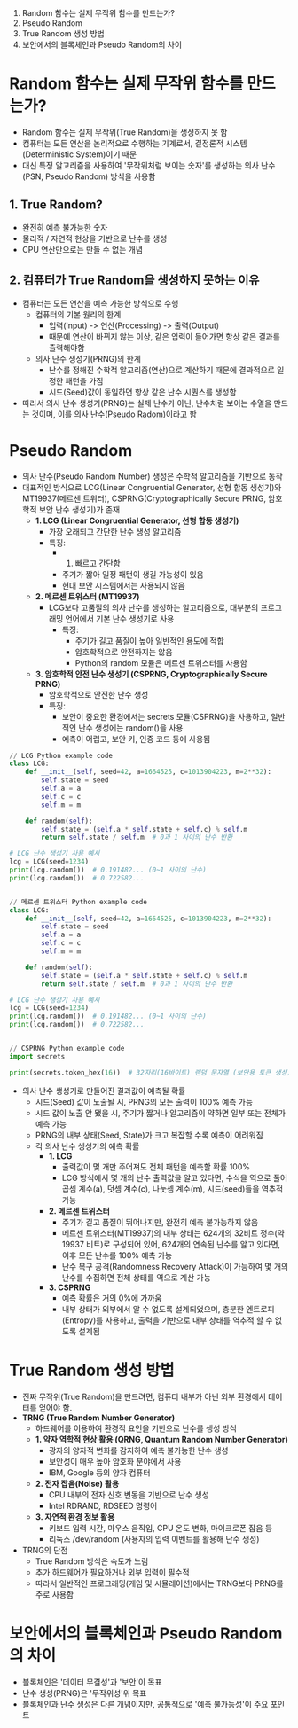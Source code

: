 1. Random 함수는 실제 무작위 함수를 만드는가?
2. Pseudo Random
3. True Random 생성 방법 
4. 보안에서의 블록체인과 Pseudo Random의 차이

# Random 함수는 실제 무작위 함수를 만드는가?
- Random 함수는 실제 무작위(True Random)을 생성하지 못 함
- 컴퓨터는 모든 연산을 논리적으로 수행하는 기계로서, 결정론적 시스템(Deterministic System)이기 때문
- 대신 특정 알고리즘을 사용하여 '무작위처럼 보이는 숫자'를 생성하는 의사 난수(PSN, Pseudo Random) 방식을 사용함

## 1. True Random?
- 완전히 예측 불가능한 숫자
- 물리적 / 자연적 현상을 기반으로 난수를 생성
- CPU 연산만으로는 만들 수 없는 개념

## 2. 컴퓨터가 True Random을 생성하지 못하는 이유
- 컴퓨터는 모든 연산을 예측 가능한 방식으로 수행
	- 컴퓨터의 기본 원리의 한계
		- 입력(Input) -> 연산(Processing) -> 출력(Output)
		- 때문에 연산이 바뀌지 않는 이상, 같은 입력이 들어가면 항상 같은 결과를 출력해야함
	- 의사 난수 생성기(PRNG)의 한계
		- 난수를 정해진 수학적 알고리즘(연산)으로 계산하기 때문에 결과적으로 일정한 패턴을 가짐
		- 시드(Seed)값이 동일하면 항상 같은 난수 시퀀스를 생성함
- 따라서 의사 난수 생성기(PRNG)는 실제 난수가 아닌, 난수처럼 보이는 수열을 만드는 것이며, 이를 의사 난수(Pseudo Radom)이라고 함

# Pseudo Random
- 의사 난수(Pseudo Random Number) 생성은 수학적 알고리즘을 기반으로 동작
- 대표적인 방식으로 LCG(Linear Congruential Generator, 선형 합동 생성기)와 MT19937(메르센 트위터), CSPRNG(Cryptographically Secure PRNG, 암호학적 보안 난수 생성기)가 존재
	- **1. LCG (Linear Congruential Generator, 선형 합동 생성기)**
		- 가장 오래되고 간단한 난수 생성 알고리즘
		- 특징:
			- 1. 빠르고 간단함
			- 주기가 짧아 일정 패턴이 생길 가능성이 있음
			- 현대 보안 시스템에서는 사용되지 않음
	- **2. 메르센 트위스터 (MT19937)**
		- LCG보다 고품질의 의사 난수를 생성하는 알고리즘으로, 대부분의 프로그래밍 언어에서 기본 난수 생성기로 사용
			- 특징:
				- 주기가 길고 품질이 높아 일반적인 용도에 적합
				- 암호학적으로 안전하지는 않음
				- Python의 random 모듈은 메르센 트위스터를 사용함
	- **3. 암호학적 안전 난수 생성기 (CSPRNG, Cryptographically Secure PRNG)**
		- 암호학적으로 안전한 난수 생성
		- 특징:
			- 보안이 중요한 환경에서는 secrets 모듈(CSPRNG)을 사용하고, 일반적인 난수 생성에는 random()을 사용
			- 예측이 어렵고, 보안 키, 인증 코드 등에 사용됨
```python
// LCG Python example code
class LCG:
    def __init__(self, seed=42, a=1664525, c=1013904223, m=2**32):
        self.state = seed
        self.a = a
        self.c = c
        self.m = m

    def random(self):
        self.state = (self.a * self.state + self.c) % self.m
        return self.state / self.m  # 0과 1 사이의 난수 반환

# LCG 난수 생성기 사용 예시
lcg = LCG(seed=1234)
print(lcg.random())  # 0.191482... (0~1 사이의 난수)
print(lcg.random())  # 0.722582...


// 메르센 트위스터 Python example code
class LCG:
    def __init__(self, seed=42, a=1664525, c=1013904223, m=2**32):
        self.state = seed
        self.a = a
        self.c = c
        self.m = m

    def random(self):
        self.state = (self.a * self.state + self.c) % self.m
        return self.state / self.m  # 0과 1 사이의 난수 반환

# LCG 난수 생성기 사용 예시
lcg = LCG(seed=1234)
print(lcg.random())  # 0.191482... (0~1 사이의 난수)
print(lcg.random())  # 0.722582...


// CSPRNG Python example code
import secrets

print(secrets.token_hex(16))  # 32자리(16바이트) 랜덤 문자열 (보안용 토큰 생성)
```
- 의사 난수 생성기로 만들어진 결과값이 예측될 확률
	- 시드(Seed) 값이 노출될 시, PRNG의 모든 출력이 100% 예측 가능
	- 시드 값이 노출 안 됐을 시, 주기가 짧거나 알고리즘이 약하면 일부 또는 전체가 예측 가능
	- PRNG의 내부 상태(Seed, State)가 크고 복잡할 수록 예측이 어려워짐
	- 각 의사 난수 생성기의 예측 확률
		- **1. LCG**
			- 출력값이 몇 개만 주어져도 전체 패턴을 예측할 확률 100%
			- LCG 방식에서 몇 개의 난수 출력값을 알고 있다면, 수식을 역으로 풀어 곱셈 계수(a), 덧셈 계수(c), 나눗셈 계수(m), 시드(seed)들을 역추적 가능
		- **2. 메르센 트위스터**
			- 주기가 길고 품질이 뛰어나지만, 완전히 예측 불가능하지 않음
			- 메르센 트위스터(MT19937)의 내부 상태는 624개의 32비트 정수(약 19937 비트)로 구성되어 있어, 624개의 연속된 난수를 알고 있다면, 이후 모든 난수를 100% 예측 가능
			- 난수 복구 공격(Randomness Recovery Attack)이 가능하여 몇 개의 난수를 수집하면 전체 상태를 역으로 계산 가능
		- **3. CSPRNG**
			- 예측 확률은 거의 0%에 가까움
			- 내부 상태가 외부에서 알 수 없도록 설계되었으며, 충분한 엔트로피(Entropy)를 사용하고, 출력을 기반으로 내부 상태를 역추적 할 수 없도록 설계됨

# True Random 생성 방법
- 진짜 무작위(True Random)을 만드려면, 컴퓨터 내부가 아닌 외부 환경에서 데이터를 얻어야 함.
- **TRNG (True Random Number Generator)**
	- 하드웨어를 이용하여 환경적 요인을 기반으로 난수를 생성 방식
	- **1. 약자 역학적 현상 활용 (QRNG, Quantum Random Number Generator)**
		- 광자의 양자적 변화를 감지하여 예측 불가능한 난수 생성
		- 보안성이 매우 높아 암호화 분야에서 사용
		- IBM, Google 등의 양자 컴퓨터
	- **2. 전자 잡음(Noise) 활용**
		- CPU 내부의 전자 신호 변동을 기반으로 난수 생성
		- Intel RDRAND, RDSEED 명령어
	- **3. 자연적 환경 정보 활용**
		- 키보드 입력 시간, 마우스 움직임, CPU 온도 변화, 마이크로폰 잡음 등
		- 리눅스 /dev/random (사용자의 입력 이벤트를 활용해 난수 생성)
- TRNG의 단점
	- True Random 방식은 속도가 느림
	- 추가 하드웨어가 필요하거나 외부 입력이 필수적
	- 따라서 일반적인 프로그래밍(게임 및 시뮬레이션)에서는 TRNG보다 PRNG를 주로 사용함

# 보안에서의 블록체인과 Pseudo Random의 차이
- 블록체인은 '데이터 무결성'과 '보안'이 목표
- 난수 생성(PRNG)은 '무작위성'위 목표
- 블록체인과 난수 생성은 다른 개념이지만, 공통적으로 '예측 불가능성'이 주요 포인트